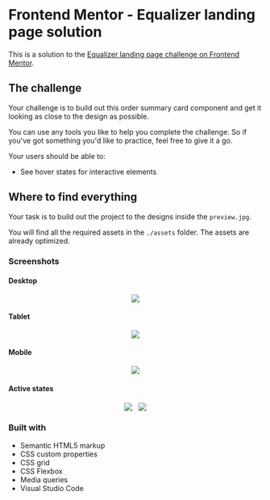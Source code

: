 # Frontend Mentor - Equalizer landing page solution

This is a solution to the [Equalizer landing page challenge on Frontend Mentor](https://www.frontendmentor.io/challenges/equalizer-landing-page-7VJ4gp3DE).

## The challenge

Your challenge is to build out this order summary card component and get it looking as close to the design as possible.

You can use any tools you like to help you complete the challenge. So if you've got something you'd like to practice, feel free to give it a go.

Your users should be able to:

- See hover states for interactive elements

## Where to find everything

Your task is to build out the project to the designs inside the `preview.jpg`.

You will find all the required assets in the `./assets` folder. The assets are already optimized.

### Screenshots

#### Desktop

<div align="center">
  <img src="./assets/screenshots/Desktop.png" align="center">
</div>

#### Tablet

<div align="center">
  <img src="./assets/screenshots/Tablet.png" align="center">
</div>


#### Mobile

<div align="center">
  <img src="./assets/screenshots/Mobile.png" style="max-width:50%;" align="center">
</div>

#### Active states

<div align="center">
  <img src="./assets/screenshots/Active_state.png" align="center">
  &nbsp
  <img src="./assets/screenshots/Active state_2.png" align="center">

</div>

### Built with

- Semantic HTML5 markup
- CSS custom properties
- CSS grid
- CSS Flexbox
- Media queries
- Visual Studio Code
